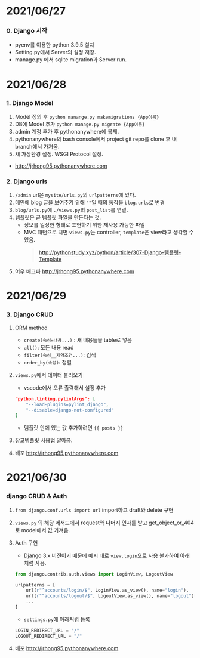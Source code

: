 # 2021/06/27

### 0. Django 시작
* pyenv를 이용한 python 3.9.5 설치
* Setting.py에서 Server의 설정 저장.
* manage.py 에서 sqlite migration과 Server run.

# 2021/06/28

### 1. Django Model
1. Model 정의 후 `python manange.py makemigrations {App이름}`
2. DB에 Model 추가 `python manage.py migrate {App이름}`
3. admin 계정 추가 후 pythonanywhere에 복제.
4. pythonanywhere의 bash console에서 project git repo를 clone 후 내 branch에서 가져옴.
5. 새 가상환경 설정. WSGI Protocol 설정.
* http://jrhong95.pythonanywhere.com

### 2. Django urls
1. `/admin` url은 `mysite/urls.py`의 `urlpatterns`에 있다.
2. 메인에 blog 글을 보여주기 위해 `""`일 때의 동작을 `blog.urls`로 변경
3. `blog/urls.py`에 `./views.py`의 `post_list`를 연결.
4. 템플릿은 곧 템플릿 파일을 만든다는 것.
    - 정보를 일정한 형태로 표현하기 위한 재사용 가능한 파일
    - MVC 패턴으로 치면 `views.py`는 controller, `template`은 view라고 생각할 수 있음.
        >http://pythonstudy.xyz/python/article/307-Django-템플릿-Template
5. 어우 배고파 http://jrhong95.pythonanywhere.com

# 2021/06/29

### 3. Django CRUD
1. ORM method
    * `create(속성=내용...)` : 새 내용들을 table로 넣음
    * `all()`: 모든 내용 read
    * `filter(속성__제약조건...)`: 검색
    * `order_by(속성)`: 정렬

2. `views.py`에서 데이터 불러오기
    * vscode에서 오류 출력해서 설정 추가
    ```json
    "python.linting.pylintArgs": [ 
        "--load-plugins=pylint_django", 
        "--disable=django-not-configured"
    ]
    ```
    * 템플릿 안에 있는 값 추가하려면 `{{ posts }}`

3. 장고템플릿 사용법 알아봄.
4. 배포 http://jrhong95.pythonanywhere.com

# 2021/06/30

### django CRUD & Auth
1. `from django.conf.urls import url` import하고 draft와 delete 구현
2. `views.py` 의 해당 메서드에서 request와 나머지 인자를 받고 get_object_or_404로 model에서 값 가져옴.
3. Auth 구현
    * Django 3.x 버전이기 때문에 예시 대로 `view.login`으로 사용 불가하여 아래 처럼 사용.
    ```python
    from django.contrib.auth.views import LoginView, LogoutView

    urlpatterns = [
        url(r"^accounts/login/$", LoginView.as_view(), name="login"),
        url(r"^accounts/logout/$", LogoutView.as_view(), name="logout"),
        ...
    ]
    ```

    * `settings.py`에 아래처럼 등록
    ```python
    LOGIN_REDIRECT_URL = "/"
    LOGOUT_REDIRECT_URL = "/"
    ```
    
4. 배포 http://jrhong95.pythonanywhere.com